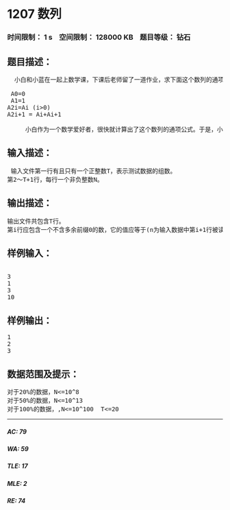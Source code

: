 # 1207 数列   
### 时间限制： 1 s&nbsp;&nbsp;&nbsp;&nbsp;空间限制： 128000 KB&nbsp;&nbsp;&nbsp;&nbsp;题目等级： 钻石  
## 题目描述：  

<pre>
  小白和小蓝在一起上数学课，下课后老师留了一道作业，求下面这个数列的通项公式：
 
 A0=0
 A1=1
A2i=Ai (i>0)
A2i+1 = Ai+Ai+1
 
     小白作为一个数学爱好者，很快就计算出了这个数列的通项公式。于是，小白告诉小蓝自己已经做出来了，但为了防止小蓝抄作业，小白并不想把公式公布出来。于是小白为了向小蓝证明自己的确做出来了此题以达到其炫耀的目的，想出了一个绝妙的方法：即让小蓝说一个正整数N，小白则说出的值，如果当N很大时小白仍能很快的说出正确答案，这就说明小白的确得到了公式。但这个方法有一个很大的漏洞：小蓝自己不会做，没法验证小白的答案是否正确。作为小蓝的好友，你能帮帮小蓝吗？
</pre>
  
  
## 输入描述：  

<pre>
 输入文件第一行有且只有一个正整数T，表示测试数据的组数。
第2～T+1行，每行一个非负整数N。
</pre>
  
  
## 输出描述：  

<pre>
输出文件共包含T行。
第i行应包含一个不含多余前缀0的数，它的值应等于(n为输入数据中第i+1行被读入的整数)
</pre>
  
  
## 样例输入：  

<pre>
 
3
1
3
10
</pre>
  
  
## 样例输出：  

<pre>
1
2
3
</pre>
  
  
## 数据范围及提示：  

<pre>
对于20%的数据，N<=10^8
对于50%的数据，N<=10^13
对于100%的数据，,N<=10^100  T<=20
</pre>
  
  
***  

##### AC: 79  
##### WA: 59  
##### TLE: 17  
##### MLE: 2  
##### RE: 74  
